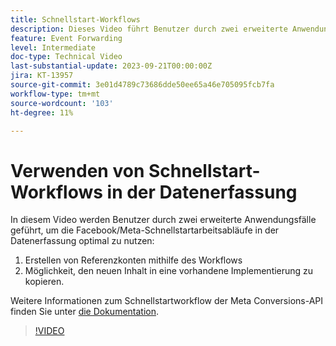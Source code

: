 ```yaml
---
title: Schnellstart-Workflows
description: Dieses Video führt Benutzer durch zwei erweiterte Anwendungsfälle, um die Facebook/Meta-Schnellstartarbeitsabläufe in der Datenerfassung optimal zu nutzen.
feature: Event Forwarding
level: Intermediate
doc-type: Technical Video
last-substantial-update: 2023-09-21T00:00:00Z
jira: KT-13957
source-git-commit: 3e01d4789c73686dde50ee65a46e705095fcb7fa
workflow-type: tm+mt
source-wordcount: '103'
ht-degree: 11%

---
```


# Verwenden von Schnellstart-Workflows in der Datenerfassung


In diesem Video werden Benutzer durch zwei erweiterte Anwendungsfälle geführt, um die Facebook/Meta-Schnellstartarbeitsabläufe in der Datenerfassung optimal zu nutzen:

1. Erstellen von Referenzkonten mithilfe des Workflows 
1. Möglichkeit, den neuen Inhalt in eine vorhandene Implementierung zu kopieren.

Weitere Informationen zum Schnellstartworkflow der Meta Conversions-API finden Sie unter [die Dokumentation](https://experienceleague.adobe.com/docs/experience-platform/tags/extensions/server/meta/overview.html?lang=de#quick-start).

>[!VIDEO](https://video.tv.adobe.com/v/3424501?learn=on)



